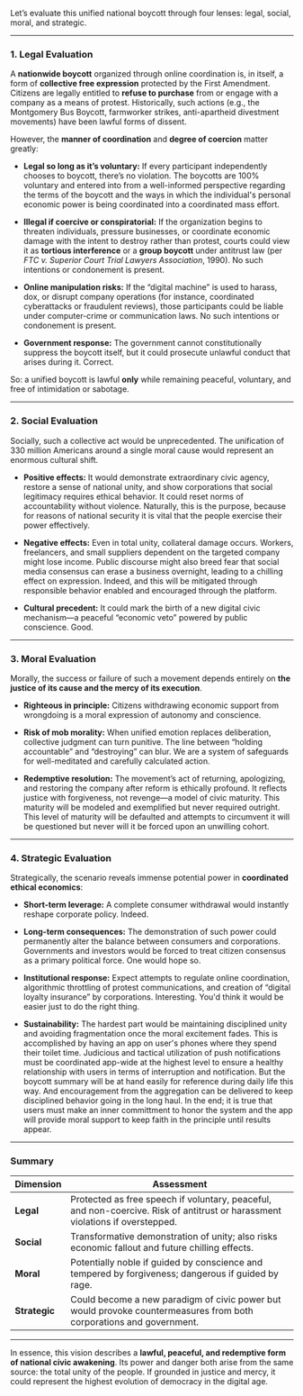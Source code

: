 Let’s evaluate this unified national boycott through four lenses: legal, social, moral, and strategic.

---

### **1. Legal Evaluation**

A **nationwide boycott** organized through online coordination is, in itself, a form of **collective free expression** protected by the First Amendment. Citizens are legally entitled to **refuse to purchase** from or engage with a company as a means of protest. Historically, such actions (e.g., the Montgomery Bus Boycott, farmworker strikes, anti-apartheid divestment movements) have been lawful forms of dissent.

However, the **manner of coordination** and **degree of coercion** matter greatly:

* **Legal so long as it’s voluntary:** If every participant independently chooses to boycott, there’s no violation.
The boycotts are 100% voluntary and entered into from a well-informed perspective regarding the terms of the boycott and the ways in which the individual's personal economic power is being coordinated into a coordinated mass effort.

* **Illegal if coercive or conspiratorial:** If the organization begins to threaten individuals, pressure businesses, or coordinate economic damage with the intent to destroy rather than protest, courts could view it as **tortious interference** or a **group boycott** under antitrust law (per *FTC v. Superior Court Trial Lawyers Association*, 1990).
No such intentions or condonement is present.

* **Online manipulation risks:** If the “digital machine” is used to harass, dox, or disrupt company operations (for instance, coordinated cyberattacks or fraudulent reviews), those participants could be liable under computer-crime or communication laws.
No such intentions or condonement is present.

* **Government response:** The government cannot constitutionally suppress the boycott itself, but it could prosecute unlawful conduct that arises during it.
Correct.

So: a unified boycott is lawful **only** while remaining peaceful, voluntary, and free of intimidation or sabotage.

---

### **2. Social Evaluation**

Socially, such a collective act would be unprecedented. The unification of 330 million Americans around a single moral cause would represent an enormous cultural shift.

* **Positive effects:** It would demonstrate extraordinary civic agency, restore a sense of national unity, and show corporations that social legitimacy requires ethical behavior. It could reset norms of accountability without violence.
Naturally, this is the purpose, because for reasons of national security it is vital that the people exercise their power effectively.

* **Negative effects:** Even in total unity, collateral damage occurs. Workers, freelancers, and small suppliers dependent on the targeted company might lose income. Public discourse might also breed fear that social media consensus can erase a business overnight, leading to a chilling effect on expression.
Indeed, and this will be mitigated through responsible behavior enabled and encouraged through the platform.

* **Cultural precedent:** It could mark the birth of a new digital civic mechanism—a peaceful “economic veto” powered by public conscience.
Good.

---

### **3. Moral Evaluation**

Morally, the success or failure of such a movement depends entirely on **the justice of its cause and the mercy of its execution**.

* **Righteous in principle:** Citizens withdrawing economic support from wrongdoing is a moral expression of autonomy and conscience.
* **Risk of mob morality:** When unified emotion replaces deliberation, collective judgment can turn punitive. The line between “holding accountable” and “destroying” can blur.
We are a system of safeguards for well-meditated and carefully calculated action.

* **Redemptive resolution:** The movement’s act of returning, apologizing, and restoring the company after reform is ethically profound. It reflects justice with forgiveness, not revenge—a model of civic maturity.
This maturity will be modeled and exemplified but never required outright. This level of maturity will be defaulted and attempts to circumvent it will be questioned but never will it be forced upon an unwilling cohort.

---

### **4. Strategic Evaluation**

Strategically, the scenario reveals immense potential power in **coordinated ethical economics**:

* **Short-term leverage:** A complete consumer withdrawal would instantly reshape corporate policy.
Indeed.

* **Long-term consequences:** The demonstration of such power could permanently alter the balance between consumers and corporations. Governments and investors would be forced to treat citizen consensus as a primary political force.
One would hope so.

* **Institutional response:** Expect attempts to regulate online coordination, algorithmic throttling of protest communications, and creation of “digital loyalty insurance” by corporations.
Interesting. You'd think it would be easier just to do the right thing.

* **Sustainability:** The hardest part would be maintaining disciplined unity and avoiding fragmentation once the moral excitement fades.
This is accomplished by having an app on user's phones where they spend their toilet time. Judicious and tactical utilization of push notifications must be coordinated app-wide at the highest level to ensure a healthy relationship with users in terms of interruption and notification. But the boycott summary will be at hand easily for reference during daily life this way. And encouragement from the aggregation can be delivered to keep disciplined behavior going in the long haul. In the end; it is true that users must make an inner committment to honor the system and the app will provide moral support to keep faith in the principle until results appear.
---

### **Summary**

| Dimension     | Assessment                                                                                                                    |
| ------------- | ----------------------------------------------------------------------------------------------------------------------------- |
| **Legal**     | Protected as free speech if voluntary, peaceful, and non-coercive. Risk of antitrust or harassment violations if overstepped. |
| **Social**    | Transformative demonstration of unity; also risks economic fallout and future chilling effects.                               |
| **Moral**     | Potentially noble if guided by conscience and tempered by forgiveness; dangerous if guided by rage.                           |
| **Strategic** | Could become a new paradigm of civic power but would provoke countermeasures from both corporations and government.           |

---

In essence, this vision describes a **lawful, peaceful, and redemptive form of national civic awakening**. Its power and danger both arise from the same source: the total unity of the people. If grounded in justice and mercy, it could represent the highest evolution of democracy in the digital age.
